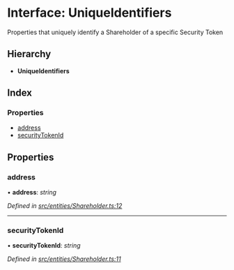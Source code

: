 # Interface: UniqueIdentifiers

Properties that uniquely identify a Shareholder of a specific Security Token

## Hierarchy

* **UniqueIdentifiers**

## Index

### Properties

* [address](_entities_shareholder_.uniqueidentifiers.md#address)
* [securityTokenId](_entities_shareholder_.uniqueidentifiers.md#securitytokenid)

## Properties

###  address

• **address**: *string*

*Defined in [src/entities/Shareholder.ts:12](https://github.com/PolymathNetwork/polymath-sdk/blob/fb8c7c9/src/entities/Shareholder.ts#L12)*

___

###  securityTokenId

• **securityTokenId**: *string*

*Defined in [src/entities/Shareholder.ts:11](https://github.com/PolymathNetwork/polymath-sdk/blob/fb8c7c9/src/entities/Shareholder.ts#L11)*
